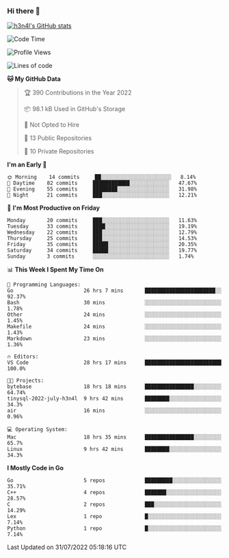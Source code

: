 ### Hi there 👋

[![h3n4l's GitHub stats](https://github-readme-stats.vercel.app/api?username=h3n4l&count_private=true&show_icons=true&theme=radical)](https://github.com/h3n4l/github-readme-stats)

<!--START_SECTION:waka-->
![Code Time](http://img.shields.io/badge/Code%20Time-530%20hrs%2052%20mins-blue)

![Profile Views](http://img.shields.io/badge/Profile%20Views-113-blue)

![Lines of code](https://img.shields.io/badge/From%20Hello%20World%20I%27ve%20Written-39%20Thousand%20lines%20of%20code-blue)

**🐱 My GitHub Data** 

> 🏆 390 Contributions in the Year 2022
 > 
> 📦 98.1 kB Used in GitHub's Storage 
 > 
> 🚫 Not Opted to Hire
 > 
> 📜 13 Public Repositories 
 > 
> 🔑 10 Private Repositories  
 > 
**I'm an Early 🐤** 

```text
🌞 Morning    14 commits     ██░░░░░░░░░░░░░░░░░░░░░░░   8.14% 
🌆 Daytime    82 commits     ████████████░░░░░░░░░░░░░   47.67% 
🌃 Evening    55 commits     ████████░░░░░░░░░░░░░░░░░   31.98% 
🌙 Night      21 commits     ███░░░░░░░░░░░░░░░░░░░░░░   12.21%

```
📅 **I'm Most Productive on Friday** 

```text
Monday       20 commits     ███░░░░░░░░░░░░░░░░░░░░░░   11.63% 
Tuesday      33 commits     ████░░░░░░░░░░░░░░░░░░░░░   19.19% 
Wednesday    22 commits     ███░░░░░░░░░░░░░░░░░░░░░░   12.79% 
Thursday     25 commits     ███░░░░░░░░░░░░░░░░░░░░░░   14.53% 
Friday       35 commits     █████░░░░░░░░░░░░░░░░░░░░   20.35% 
Saturday     34 commits     █████░░░░░░░░░░░░░░░░░░░░   19.77% 
Sunday       3 commits      ░░░░░░░░░░░░░░░░░░░░░░░░░   1.74%

```


📊 **This Week I Spent My Time On** 

```text
💬 Programming Languages: 
Go                       26 hrs 7 mins       ███████████████████████░░   92.37% 
Bash                     30 mins             ░░░░░░░░░░░░░░░░░░░░░░░░░   1.78% 
Other                    24 mins             ░░░░░░░░░░░░░░░░░░░░░░░░░   1.45% 
Makefile                 24 mins             ░░░░░░░░░░░░░░░░░░░░░░░░░   1.43% 
Markdown                 23 mins             ░░░░░░░░░░░░░░░░░░░░░░░░░   1.36%

🔥 Editors: 
VS Code                  28 hrs 17 mins      █████████████████████████   100.0%

🐱‍💻 Projects: 
bytebase                 18 hrs 18 mins      ████████████████░░░░░░░░░   64.74% 
tinysql-2022-july-h3n4l  9 hrs 42 mins       ████████░░░░░░░░░░░░░░░░░   34.3% 
air                      16 mins             ░░░░░░░░░░░░░░░░░░░░░░░░░   0.96%

💻 Operating System: 
Mac                      18 hrs 35 mins      ████████████████░░░░░░░░░   65.7% 
Linux                    9 hrs 42 mins       ████████░░░░░░░░░░░░░░░░░   34.3%

```

**I Mostly Code in Go** 

```text
Go                       5 repos             █████████░░░░░░░░░░░░░░░░   35.71% 
C++                      4 repos             ███████░░░░░░░░░░░░░░░░░░   28.57% 
C                        2 repos             ███░░░░░░░░░░░░░░░░░░░░░░   14.29% 
Lex                      1 repo              █░░░░░░░░░░░░░░░░░░░░░░░░   7.14% 
Python                   1 repo              █░░░░░░░░░░░░░░░░░░░░░░░░   7.14%

```



 Last Updated on 31/07/2022 05:18:16 UTC
<!--END_SECTION:waka-->

